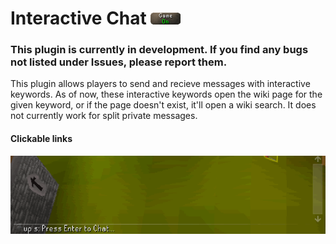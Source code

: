 # Interactive Chat ![Plugin icon](https://raw.githubusercontent.com/richardcane/interactive-chat/master/icon.png)

### This plugin is currently in development. If you find any bugs not listed under Issues, please report them.

This plugin allows players to send and recieve messages with interactive keywords. As of now, these interactive keywords open the wiki page for the given keyword, or if the page doesn't exist, it'll open a wiki search. It does not currently work for split private messages.

#### Clickable links
![Clickable link demonstration](https://raw.githubusercontent.com/richardcane/interactive-chat/master/links.gif)
